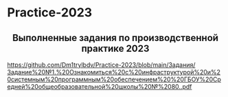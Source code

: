 # Practice-2023

<h2 align="center">Выполненные задания по производственной практике 2023</h2>

https://github.com/Dm1trylbdv/Practice-2023/blob/main/Задания/Задание%20№1.%20Ознакомиться%20с%20инфраструктурой%20и%20системным%20программным%20обеспечением%20%20ГБОУ%20Средней%20общеобразовательной%20школы%20№%2080..pdf
